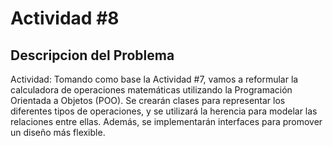 # Actividad #8

## Descripcion del Problema
Actividad: Tomando como base la Actividad #7, vamos a reformular la calculadora de operaciones matemáticas utilizando la Programación Orientada a Objetos (POO). Se crearán clases para representar los diferentes tipos de operaciones, y se utilizará la herencia para modelar las relaciones entre ellas. Además, se implementarán interfaces para promover un diseño más flexible.